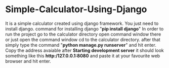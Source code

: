 # Simple-Calculator-Using-Django
It is a simple calculator created using django framework. You just need to install django. command for installing django "**pip install django**" 
In order to run the project go to the calculator directory open command window there or just open the command window cd to the calculator directory. 
after that simply type the command "**python manage.py runserver**" and hit enter. Copy the address avaiable after **Starting development server** 
it should look something like this **http:/127.0.0.1:8080** and paste it at your favourite web browser and hit enter.
